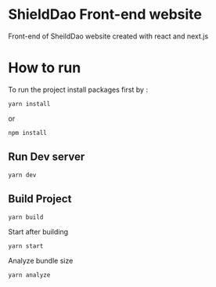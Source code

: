 # ShieldDao Front-end website

Front-end of SheildDao website created with react and next.js

# How to run

To run the project install packages first by :

```
yarn install
```

or

```
npm install
```

## Run Dev server

```
yarn dev
```

## Build Project

```
yarn build
```

Start after building

```
yarn start
```

Analyze bundle size

```
yarn analyze
```
